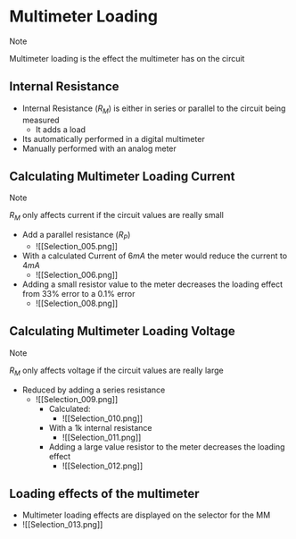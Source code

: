 # Multimeter Loading
> [!Note] 
> Multimeter loading is the effect the multimeter has on the circuit

## Internal Resistance
- Internal Resistance ($R_M$) is either in series or parallel to the circuit being measured
	- It adds a load
- Its automatically performed in a digital multimeter
- Manually performed with an analog meter

## Calculating Multimeter Loading Current
>[!Note]
> $R_M$ only affects current if the circuit values are really small

- Add a parallel resistance ($R_P$)
	- ![[Selection_005.png]] 
- With a calculated Current of $6mA$ the meter would reduce the current to $4mA$ 
	- ![[Selection_006.png]] 
- Adding a small resistor value to the meter decreases the loading effect from 33% error to a 0.1% error
	- ![[Selection_008.png]] 

## Calculating Multimeter Loading Voltage

>[!Note]
>$R_M$ only affects voltage if the circuit values are really large



- Reduced by adding a series resistance
	- ![[Selection_009.png]] 
		- Calculated:
			- ![[Selection_010.png]] 
		- With a 1k internal resistance
			- ![[Selection_011.png]] 
		- Adding a large value resistor to the meter decreases the loading effect
			- ![[Selection_012.png]] 

## Loading effects of the multimeter
- Multimeter loading effects are displayed on the selector for the MM
- ![[Selection_013.png]] 
